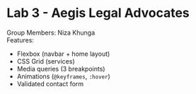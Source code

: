 # Lab 3 - Aegis Legal Advocates

Group Members: Niza Khunga  
Features:

- Flexbox (navbar + home layout)
- CSS Grid (services)
- Media queries (3 breakpoints)
- Animations (`@keyframes`, `:hover`)
- Validated contact form
